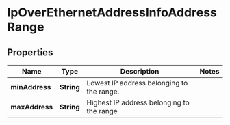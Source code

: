 
# IpOverEthernetAddressInfoAddressRange

## Properties
Name | Type | Description | Notes
------------ | ------------- | ------------- | -------------
**minAddress** | **String** | Lowest IP address belonging to the range.  | 
**maxAddress** | **String** | Highest IP address belonging to the range  | 



